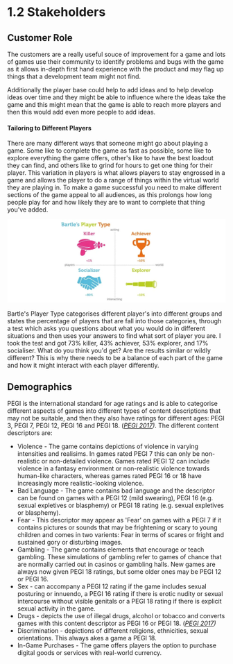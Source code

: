 # 1.2 Stakeholders

## Customer Role

The customers are a really useful souce of improvement for a game and lots of games use their community to identify problems and bugs with the game as it allows in-depth first hand experience with the product and may flag up things that a development team might not find.&#x20;

Additionally the player base could help to add ideas and to help develop ideas over time and they might be able to influence where the ideas take the game and this might mean that the game is able to reach more players and then this would add even more people to add ideas.

#### Tailoring to Different Players&#x20;

There are many different ways that someone might go about playing a game. Some like to complete the game as fast as possible, some like to explore everything the game offers, other's like to have the best loadout they can find, and others like to grind for hours to get one thing for their player. This variation in players is what allows players to stay engrossed in a game and allows the player to do a range of things within the virtual world they are playing in. To make a game successful you need to make different sections of the game appeal to all audiences, as this prolongs how long people play for and how likely they are to want to complete that thing you've added.&#x20;

![Bartle's Player Type (Kumar, J., Herger, M. and Friis Dam, R. 2020)](<../.gitbook/assets/image (1).png>)

Bartle's Player Type categorises different player's into different groups and states the percentage of players that are fall into those categories, through a test which asks you questions about what you would do in different situations and then uses your answers to find what sort of player you are. I took the test and got 73% killer, 43% achiever, 53% explorer, and 17% socialiser. What do you think you'd get? Are the results similar or wildly different? This is why there needs to be a balance of each part of the game and how it might interact with each player differently.&#x20;



## Demographics

PEGI is the international standard for age ratings and is able to categorise different aspects of games into different types of content descriptions that may not be suitable, and then they also have ratings for different ages: PEGI 3, PEGI 7, PEGI 12, PEGI 16 and PEGI 18. ([_PEGI 2017_](../analysis/reference-list.md)_)_. The different content descriptors are:

* Violence - The game contains depictions of violence in varying intensities and realisims.  In games rated PEGI 7 this can only be non-realistic or non-detailed violence. Games rated PEGI 12 can include violence in a fantasy environment or non-realistic violence towards human-like characters, whereas games rated PEGI 16 or 18 have increasingly more realistic-looking violence.​
* Bad Language - The game contains bad language and the descriptor can be found on games with a PEGI 12 (mild swearing), PEGI 16 (e.g. sexual expletives or blasphemy) or PEGI 18 rating (e.g. sexual expletives or blasphemy).
* Fear - This descriptor may appear as 'Fear' on games with a PEGI 7 if it contains pictures or sounds that may be frightening or scary to young children and comes in two varients: Fear in terms of scares or fright and sustained gory or disturbing images.&#x20;
* Gambling - The game contains elements that encourage or teach gambling. These simulations of gambling refer to games of chance that are normally carried out in casinos or gambling halls. New games are always now given PEGI 18 ratings, but some older ones may be PEGI 12 or PEGI 16.&#x20;
* Sex - can accompany a PEGI 12 rating if the game includes sexual posturing or innuendo, a PEGI 16 rating if there is erotic nudity or sexual intercourse without visible genitals or a PEGI 18 rating if there is explicit sexual activity in the game.&#x20;
* Drugs - depicts the use of illegal drugs, alcohol or tobacco and converts games with this content descriptor as PEGI 16 or PEGI 18. ([_PEGI 2017_](../analysis/reference-list.md)_)_
* Discrimination - depictions of different religions, ethnicities, sexual orientations. This always akes a game a PEGI 18.
* In-Game Purchases - The game offers players the option to purchase digital goods or services with real-world currency.

